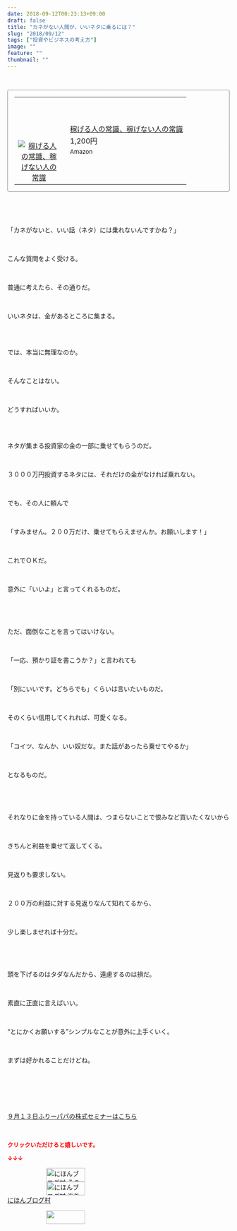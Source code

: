 ```yaml
---
date: 2018-09-12T00:23:13+09:00
draft: false
title: "カネがない人間が、いいネタに乗るには？"
slug: "2018/09/12"
tags: ["投資やビジネスの考え方"]
image: ""
feature: ""
thumbnail: ""
---
```

<p> </p><div contenteditable="false" style="padding: 15px; border-radius: 4px; border: 1px dotted currentColor; border-image: none;"><table border="0" cellpadding="0" cellspacing="0" style="margin: 0px; table-layout: fixed;" width="100%">	<tbody width="100%">		<tr>			<td aligin="center" style="vertical-align: middle;" width="95"><span style="text-align: center; display: block;"><a alt0="AmebaAffiliate" alt1="稼げる人の常識、稼げない人の常識" alt2="Amazon" alt3="https://images-fe.ssl-images-amazon.com/images/I/51Ft8zEBpkL._SL160_.jpg" alt4="1" href="4802110227?SubscriptionId=AKIAJLD6FH2TADXIQKDQ&amp;tag=amebablog-a2371184-22&amp;linkCode=xm2&amp;camp=2025&amp;creative=165953&amp;creativeASIN=4802110227" target="_blank"><img alt="稼げる人の常識、稼げない人の常識" border="0" data-img="affiliate" src="data:image/svg+xml;charset=utf-8,%3Csvg%20xmlns%3D%22http%3A%2F%2Fwww.w3.org%2F2000%2Fsvg%22%20title%3D%22Placeholder%20for%20Images%22%20role%3D%22presentation%22%20viewBox%3D%220%200%201%201%22%20%2F%3E" style="margin: 0px; vertical-align: middle; max-width: 95px;" data-src="https://images-fe.ssl-images-amazon.com/images/I/51Ft8zEBpkL._SL160_.jpg"/><noscript><img alt="稼げる人の常識、稼げない人の常識" border="0" data-img="affiliate" src="https://images-fe.ssl-images-amazon.com/images/I/51Ft8zEBpkL._SL160_.jpg" style="margin: 0px; vertical-align: middle; max-width: 95px;"></noscript></a></span></td>			<td style="line-height: 1.5; padding-left: 15px; vertical-align: middle;"><a alt0="AmebaAffiliate" alt1="稼げる人の常識、稼げない人の常識" alt2="Amazon" alt3="https://images-fe.ssl-images-amazon.com/images/I/51Ft8zEBpkL._SL160_.jpg" alt4="1" href="4802110227?SubscriptionId=AKIAJLD6FH2TADXIQKDQ&amp;tag=amebablog-a2371184-22&amp;linkCode=xm2&amp;camp=2025&amp;creative=165953&amp;creativeASIN=4802110227" target="_blank">稼げる人の常識、稼げない人の常識</a>			<div style="padding: 3px 0px;">1,200円</div>			<div style="font-size: 0.83em;">Amazon</div></td>		</tr>	</tbody></table></div><p> </p><p> </p><p>「カネがないと、いい話（ネタ）には乗れないんですかね？」</p><p> </p><p>こんな質問をよく受ける。</p><p> </p><p>普通に考えたら、その通りだ。</p><p> </p><p>いいネタは、金があるところに集まる。</p><p> </p><p><br/>では、本当に無理なのか。</p><p> </p><p>そんなことはない。</p><p> </p><p>どうすればいいか。</p><p> </p><p><br/>ネタが集まる投資家の金の一部に乗せてもらうのだ。</p><p> </p><p>３０００万円投資するネタには、それだけの金がなければ乗れない。</p><p> </p><p>でも、その人に頼んで</p><p> </p><p>「すみません。２００万だけ、乗せてもらえませんか。お願いします！」</p><p> </p><p>これでＯＫだ。</p><p> </p><p>意外に「いいよ」と言ってくれるものだ。</p><p> </p><p> </p><p>ただ、面倒なことを言ってはいけない。</p><p> </p><p>「一応、預かり証を書こうか？」と言われても</p><p> </p><p>「別にいいです。どちらでも」くらいは言いたいものだ。</p><p> </p><p>そのくらい信用してくれれば、可愛くなる。</p><p> </p><p>「コイツ、なんか、いい奴だな。また話があったら乗せてやるか」</p><p> </p><p>となるものだ。</p><p> </p><p> </p><p>それなりに金を持っている人間は、つまらないことで恨みなど買いたくないから</p><p> </p><p>きちんと利益を乗せて返してくる。</p><p> </p><p>見返りも要求しない。</p><p> </p><p>２００万の利益に対する見返りなんて知れてるから、</p><p> </p><p>少し楽しませれば十分だ。</p><p> </p><p> </p><p>頭を下げるのはタダなんだから、遠慮するのは損だ。</p><p> </p><p>素直に正直に言えばいい。</p><p> </p><p>“とにかくお願いする”シンプルなことが意外に上手くいく。</p><p> </p><p>まずは好かれることだけどね。</p><p> </p><p> </p><p> </p><p><a href="entry-12403606403.html" target="_blank">９月１３日ふりーパパの株式セミナーはこちら</a></p><p> </p><p><font color="#ff0000" size="2"><strong>クリックいただけると嬉しいです。</strong></font></p><p><font color="#ff0000" size="2"><strong>↓↓↓</strong></font></p><p><a href="ranking.html?p_cid=01260127" id="&amp;blogmura_banner" target="_blank"><img alt="にほんブログ村 その他生活ブログ 不動産投資へ" border="0" height="31" src="data:image/svg+xml;charset=utf-8,%3Csvg%20xmlns%3D%22http%3A%2F%2Fwww.w3.org%2F2000%2Fsvg%22%20title%3D%22Placeholder%20for%20Images%22%20role%3D%22presentation%22%20viewBox%3D%220%200%2088%2031%22%20%2F%3E" width="88" data-src="https://img-proxy.blog-video.jp/images?url=http%3A%2F%2Flife.blogmura.com%2Fhudousantoushi%2Fimg%2Fhudousantoushi88_31.gif" style="aspect-ratio: auto 88 / 31;"/><noscript><img alt="にほんブログ村 その他生活ブログ 不動産投資へ" border="0" height="31" src="https://img-proxy.blog-video.jp/images?url=http%3A%2F%2Flife.blogmura.com%2Fhudousantoushi%2Fimg%2Fhudousantoushi88_31.gif" width="88"></noscript></a><br/><a href="ranking.html?p_cid=01260127" target="_blank"><img alt="にほんブログ村 海外生活ブログ バリ島情報へ" border="0" height="31" src="data:image/svg+xml;charset=utf-8,%3Csvg%20xmlns%3D%22http%3A%2F%2Fwww.w3.org%2F2000%2Fsvg%22%20title%3D%22Placeholder%20for%20Images%22%20role%3D%22presentation%22%20viewBox%3D%220%200%2088%2031%22%20%2F%3E" width="88" data-src="https://img-proxy.blog-video.jp/images?url=http%3A%2F%2Foverseas.blogmura.com%2Fbali%2Fimg%2Fbali88_31.gif" style="aspect-ratio: auto 88 / 31;"/><noscript><img alt="にほんブログ村 海外生活ブログ バリ島情報へ" border="0" height="31" src="https://img-proxy.blog-video.jp/images?url=http%3A%2F%2Foverseas.blogmura.com%2Fbali%2Fimg%2Fbali88_31.gif" width="88"></noscript></a><br/><a href="ranking.html?p_cid=01260127" target="_blank">にほんブログ村</a></p><p><a href="link.php?1804582" title="人気ブログランキングへ"><img border="0" height="31" src="data:image/svg+xml;charset=utf-8,%3Csvg%20xmlns%3D%22http%3A%2F%2Fwww.w3.org%2F2000%2Fsvg%22%20title%3D%22Placeholder%20for%20Images%22%20role%3D%22presentation%22%20viewBox%3D%220%200%2088%2031%22%20%2F%3E" width="88" data-src="https://blog.with2.net/img/banner/banner_22.gif" style="aspect-ratio: auto 88 / 31;"/><noscript><img border="0" height="31" src="https://blog.with2.net/img/banner/banner_22.gif" width="88"></noscript></a></p><p> </p>

